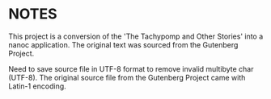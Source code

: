 NOTES
=====

This project is a conversion of the 'The Tachypomp and Other Stories' into a nanoc application. The original text was sourced from the Gutenberg Project.

Need to save source file in UTF-8 format to remove invalid multibyte char (UTF-8). The original source file from the Gutenberg Project came with Latin-1 encoding.
